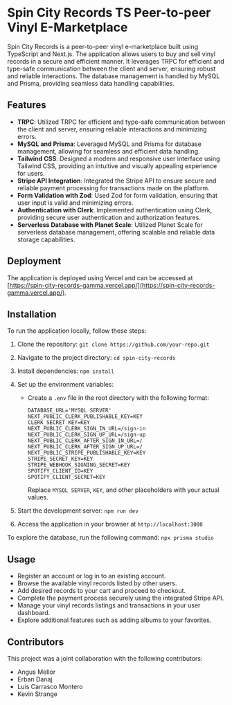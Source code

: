 # Spin City Records TS Peer-to-peer Vinyl E-Marketplace

Spin City Records is a peer-to-peer vinyl e-marketplace built using TypeScript and Next.js. The application allows users to buy and sell vinyl records in a secure and efficient manner. It leverages TRPC for efficient and type-safe communication between the client and server, ensuring robust and reliable interactions. The database management is handled by MySQL and Prisma, providing seamless data handling capabilities.

## Features

- **TRPC**: Utilized TRPC for efficient and type-safe communication between the client and server, ensuring reliable interactions and minimizing errors.
- **MySQL and Prisma**: Leveraged MySQL and Prisma for database management, allowing for seamless and efficient data handling.
- **Tailwind CSS**: Designed a modern and responsive user interface using Tailwind CSS, providing an intuitive and visually appealing experience for users.
- **Stripe API Integration**: Integrated the Stripe API to ensure secure and reliable payment processing for transactions made on the platform.
- **Form Validation with Zod**: Used Zod for form validation, ensuring that user input is valid and minimizing errors.
- **Authentication with Clerk**: Implemented authentication using Clerk, providing secure user authentication and authorization features.
- **Serverless Database with Planet Scale**: Utilized Planet Scale for serverless database management, offering scalable and reliable data storage capabilities.

## Deployment

The application is deployed using Vercel and can be accessed at [https://spin-city-records-gamma.vercel.app/](https://spin-city-records-gamma.vercel.app/).

## Installation

To run the application locally, follow these steps:

1. Clone the repository: `git clone https://github.com/your-repo.git`
2. Navigate to the project directory: `cd spin-city-records`
3. Install dependencies: `npm install`
4. Set up the environment variables:

   - Create a `.env` file in the root directory with the following format:

     ```
     DATABASE_URL='MYSQL SERVER'
     NEXT_PUBLIC_CLERK_PUBLISHABLE_KEY=KEY
     CLERK_SECRET_KEY=KEY
     NEXT_PUBLIC_CLERK_SIGN_IN_URL=/sign-in
     NEXT_PUBLIC_CLERK_SIGN_UP_URL=/sign-up
     NEXT_PUBLIC_CLERK_AFTER_SIGN_IN_URL=/
     NEXT_PUBLIC_CLERK_AFTER_SIGN_UP_URL=/
     NEXT_PUBLIC_STRIPE_PUBLISHABLE_KEY=KEY
     STRIPE_SECRET_KEY=KEY
     STRIPE_WEBHOOK_SIGNING_SECRET=KEY
     SPOTIFY_CLIENT_ID=KEY
     SPOTIFY_CLIENT_SECRET=KEY
     ```

     Replace `MYSQL SERVER`, `KEY`, and other placeholders with your actual values.

5. Start the development server: `npm run dev`
6. Access the application in your browser at `http://localhost:3000`

To explore the database, run the following command:
`npx prisma studio`

## Usage

- Register an account or log in to an existing account.
- Browse the available vinyl records listed by other users.
- Add desired records to your cart and proceed to checkout.
- Complete the payment process securely using the integrated Stripe API.
- Manage your vinyl records listings and transactions in your user dashboard.
- Explore additional features such as adding albums to your favorites.

## Contributors

This project was a joint collaboration with the following contributors:

- Angus Mellor
- Erban Danaj
- Luis Carrasco Montero
- Kevin Strange
